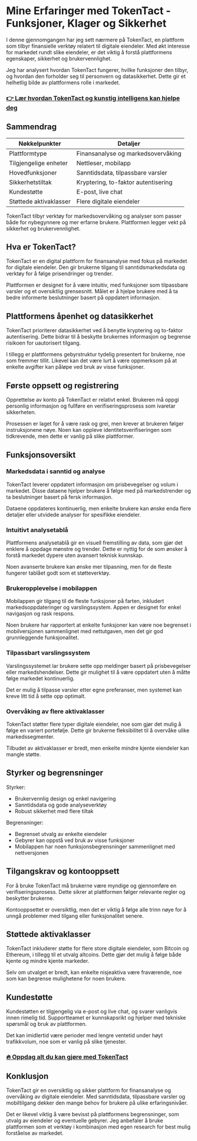 # Mine Erfaringer med TokenTact - Funksjoner, Klager og Sikkerhet
   
I denne gjennomgangen har jeg sett nærmere på TokenTact, en plattform som tilbyr finansielle verktøy relatert til digitale eiendeler. Med økt interesse for markedet rundt slike eiendeler, er det viktig å forstå plattformens egenskaper, sikkerhet og brukervennlighet.

Jeg har analysert hvordan TokenTact fungerer, hvilke funksjoner den tilbyr, og hvordan den forholder seg til personvern og datasikkerhet. Dette gir et helhetlig bilde av plattformens rolle i markedet.

### [👉 Lær hvordan TokenTact og kunstig intelligens kan hjelpe deg](https://tinyurl.com/2adhcuja)
## Sammendrag  
| Nøkkelpunkter           | Detaljer                              |
|-------------------------|-------------------------------------|
| Plattformtype           | Finansanalyse og markedsovervåking  |
| Tilgjengelige enheter   | Nettleser, mobilapp                  |
| Hovedfunksjoner        | Sanntidsdata, tilpassbare varsler   |
| Sikkerhetstiltak        | Kryptering, to-faktor autentisering |
| Kundestøtte             | E-post, live chat                   |
| Støttede aktivaklasser  | Flere digitale eiendeler             |

TokenTact tilbyr verktøy for markedsovervåking og analyser som passer både for nybegynnere og mer erfarne brukere. Plattformen legger vekt på sikkerhet og brukervennlighet.

## Hva er TokenTact?  
TokenTact er en digital plattform for finansanalyse med fokus på markedet for digitale eiendeler. Den gir brukerne tilgang til sanntidsmarkedsdata og verktøy for å følge prisendringer og trender.

Plattformen er designet for å være intuitiv, med funksjoner som tilpassbare varsler og et oversiktlig grensesnitt. Målet er å hjelpe brukere med å ta bedre informerte beslutninger basert på oppdatert informasjon.

## Plattformens åpenhet og datasikkerhet  
TokenTact prioriterer datasikkerhet ved å benytte kryptering og to-faktor autentisering. Dette bidrar til å beskytte brukernes informasjon og begrense risikoen for uautorisert tilgang.

I tillegg er plattformens gebyrstruktur tydelig presentert for brukerne, noe som fremmer tillit. Likevel kan det være lurt å være oppmerksom på at enkelte avgifter kan påløpe ved bruk av visse funksjoner.

## Første oppsett og registrering  
Opprettelse av konto på TokenTact er relativt enkel. Brukeren må oppgi personlig informasjon og fullføre en verifiseringsprosess som ivaretar sikkerheten.

Prosessen er laget for å være rask og grei, men krever at brukeren følger instruksjonene nøye. Noen kan oppleve identitetsverifiseringen som tidkrevende, men dette er vanlig på slike plattformer.

## Funksjonsoversikt  

### Markedsdata i sanntid og analyse  
TokenTact leverer oppdatert informasjon om prisbevegelser og volum i markedet. Disse dataene hjelper brukere å følge med på markedstrender og ta beslutninger basert på fersk informasjon.

Dataene oppdateres kontinuerlig, men enkelte brukere kan ønske enda flere detaljer eller utvidede analyser for spesifikke eiendeler.

### Intuitivt analysetablå  
Plattformens analysetablå gir en visuell fremstilling av data, som gjør det enklere å oppdage mønstre og trender. Dette er nyttig for de som ønsker å forstå markedet dypere uten avansert teknisk kunnskap.

Noen avanserte brukere kan ønske mer tilpasning, men for de fleste fungerer tablået godt som et støtteverktøy.

### Brukeropplevelse i mobilappen  
Mobilappen gir tilgang til de fleste funksjoner på farten, inkludert markedsoppdateringer og varslingssystem. Appen er designet for enkel navigasjon og rask respons.

Noen brukere har rapportert at enkelte funksjoner kan være noe begrenset i mobilversjonen sammenlignet med nettutgaven, men det gir god grunnleggende funksjonalitet.

### Tilpassbart varslingssystem  
Varslingssystemet lar brukere sette opp meldinger basert på prisbevegelser eller markedshendelser. Dette gir mulighet til å være oppdatert uten å måtte følge markedet kontinuerlig.

Det er mulig å tilpasse varsler etter egne preferanser, men systemet kan kreve litt tid å sette opp optimalt.

### Overvåking av flere aktivaklasser  
TokenTact støtter flere typer digitale eiendeler, noe som gjør det mulig å følge en variert portefølje. Dette gir brukerne fleksibilitet til å overvåke ulike markedssegmenter.

Tilbudet av aktivaklasser er bredt, men enkelte mindre kjente eiendeler kan mangle støtte.

## Styrker og begrensninger  
Styrker:  
- Brukervennlig design og enkel navigering  
- Sanntidsdata og gode analyseverktøy  
- Robust sikkerhet med flere tiltak  

Begrensninger:  
- Begrenset utvalg av enkelte eiendeler  
- Gebyrer kan oppstå ved bruk av visse funksjoner  
- Mobilappen har noen funksjonsbegrensninger sammenlignet med nettversjonen  

## Tilgangskrav og kontooppsett  
For å bruke TokenTact må brukerne være myndige og gjennomføre en verifiseringsprosess. Dette sikrer at plattformen følger relevante regler og beskytter brukerne.

Kontooppsettet er oversiktlig, men det er viktig å følge alle trinn nøye for å unngå problemer med tilgang eller funksjonalitet senere.

## Støttede aktivaklasser  
TokenTact inkluderer støtte for flere store digitale eiendeler, som Bitcoin og Ethereum, i tillegg til et utvalg altcoins. Dette gjør det mulig å følge både kjente og mindre kjente markeder.

Selv om utvalget er bredt, kan enkelte nisjeaktiva være fraværende, noe som kan begrense mulighetene for noen brukere.

## Kundestøtte  
Kundestøtten er tilgjengelig via e-post og live chat, og svarer vanligvis innen rimelig tid. Supportteamet er kunnskapsrikt og hjelper med tekniske spørsmål og bruk av plattformen.

Det kan imidlertid være perioder med lengre ventetid under høyt trafikkvolum, noe som er vanlig på slike tjenester.

### [🔥 Oppdag alt du kan gjøre med TokenTact](https://tinyurl.com/2adhcuja)
## Konklusjon  
TokenTact gir en oversiktlig og sikker plattform for finansanalyse og overvåking av digitale eiendeler. Med sanntidsdata, tilpassbare varsler og mobiltilgang dekker den mange behov for brukere på ulike erfaringsnivåer.

Det er likevel viktig å være bevisst på plattformens begrensninger, som utvalg av eiendeler og eventuelle gebyrer. Jeg anbefaler å bruke plattformen som et verktøy i kombinasjon med egen research for best mulig forståelse av markedet.